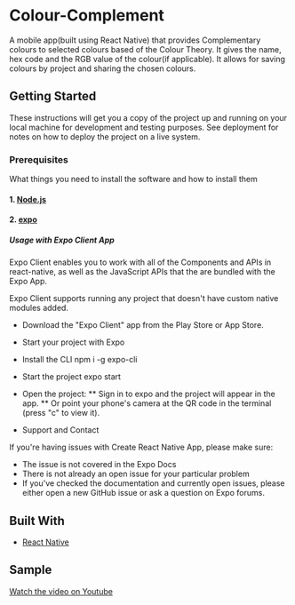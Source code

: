 
# Colour-Complement

A mobile app(built using React Native) that provides Complementary colours to selected colours based of the Colour Theory. It gives the name, hex code and the RGB value of the colour(if applicable). It allows for saving colours by project and sharing the chosen colours.

## Getting Started

These instructions will get you a copy of the project up and running on your local machine for development and testing purposes. See deployment for notes on how to deploy the project on a live system.



### Prerequisites

What things you need to install the software and how to install them

#### 1. [Node.js](https://Nodejs.org)
#### 2. [expo](https://expo.io/)

##### Usage with Expo Client App
Expo Client enables you to work with all of the Components and APIs in react-native, as well as the JavaScript APIs that the are bundled with the Expo App.

Expo Client supports running any project that doesn't have custom native modules added.

* Download the "Expo Client" app from the Play Store or App Store.

* Start your project with Expo

* Install the CLI npm i -g expo-cli

* Start the project expo start

* Open the project:
** Sign in to expo and the project will appear in the app.
** Or point your phone's camera at the QR code in the terminal (press "c" to view it).

* Support and Contact

If you're having issues with Create React Native App, please make sure:

* The issue is not covered in the Expo Docs
* There is not already an open issue for your particular problem
* If you've checked the documentation and currently open issues, please either open a new GitHub issue or ask a question on Expo forums.


## Built With

* [React Native](https://reactnative.dev/)

## Sample

[Watch the video on Youtube](https://www.youtube.com/watch?v=SuKOuQ7U4Zc)
